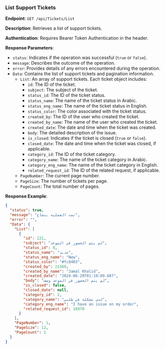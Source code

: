 ### List Support Tickets

**Endpoint**: `GET /api/Tickets/List`

**Description**: Retrieves a list of support tickets.

**Authentication**: Requires Bearer Token Authentication in the header.

**Response Parameters**:
- `status`: Indicates if the operation was successful (`true` or `false`).
- `message`: Describes the outcome of the operation.
- `error`: Provides details of any errors encountered during the operation.
- `Data`: Contains the list of support tickets and pagination information.
  - `List`: An array of support tickets. Each ticket object includes:
    - `id`: The ID of the ticket.
    - `subject`: The subject of the ticket.
    - `status_id`: The ID of the ticket status.
    - `status_name`: The name of the ticket status in Arabic.
    - `status_eng_name`: The name of the ticket status in English.
    - `status_color`: The color associated with the ticket status.
    - `created_by`: The ID of the user who created the ticket.
    - `created_by_name`: The name of the user who created the ticket.
    - `created_date`: The date and time when the ticket was created.
    - `body`: The detailed description of the issue.
    - `is_closed`: Indicates if the ticket is closed (`true` or `false`).
    - `closed_date`: The date and time when the ticket was closed, if applicable.
    - `category_id`: The ID of the ticket category.
    - `category_name`: The name of the ticket category in Arabic.
    - `category_eng_name`: The name of the ticket category in English.
    - `related_request_id`: The ID of the related request, if applicable.
  - `PageNumber`: The current page number.
  - `PageSize`: The number of tickets per page.
  - `PageCount`: The total number of pages.

**Response Example**:
```json
{
  "status": true,
  "message": "تمت العمليه بنجاح",
  "error": "",
  "Data": {
    "List": [
      {
        "id": 221,
        "subject": "لم يتم الحضور في الموعد",
        "status_id": 0,
        "status_name": "جديد",
        "status_eng_name": "New",
        "status_color": "#fc8403",
        "created_by": 21369,
        "created_by_name": "Jamal Khalid",
        "created_date": "2024-06-20T01:10:09.687",
        "body": "لم يتم الحضور في الموعد وصف",
        "is_closed": false,
        "closed_date": null,
        "category_id": 2,
        "category_name": "لدي مشكلة في طلبي",
        "category_eng_name": "I have an issue on my order",
        "related_request_id": 16970
      }
    ],
    "PageNumber": 1,
    "PageSize": 12,
    "PageCount": 1
  }
}
```